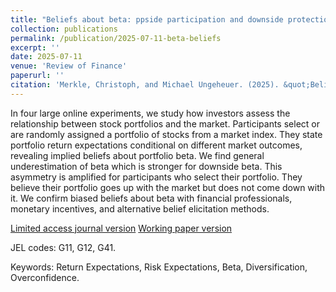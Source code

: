 ```yaml
---
title: "Beliefs about beta: ppside participation and downside protection"
collection: publications
permalink: /publication/2025-07-11-beta-beliefs
excerpt: ''
date: 2025-07-11
venue: 'Review of Finance' 
paperurl: ''
citation: 'Merkle, Christoph, and Michael Ungeheuer. (2025). &quot;Beliefs about beta: upside participation and downside protection.&quot; <i>Review of Finance</i>, forthcoming.'
---
```

In four large online experiments, we study how investors assess the relationship between stock portfolios and the market. Participants select or are randomly assigned a portfolio of stocks from a market index. They state portfolio return expectations conditional on different market outcomes, revealing implied beliefs about portfolio beta. We find general underestimation of beta which is stronger for downside beta. This asymmetry is amplified for participants who select their portfolio. They believe their portfolio goes up with the market but does not come down with it. We confirm biased beliefs about beta with financial professionals, monetary incentives, and alternative belief elicitation methods.

[Limited access journal version](https://doi.org/10.1093/rof/rfaf028)
[Working paper version](https://ssrn.com/abstract=3794224)

JEL codes: G11, G12, G41.

Keywords: Return Expectations, Risk Expectations, Beta, Diversification, Overconfidence.
